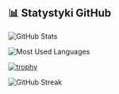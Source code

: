 ## 📊 Statystyki GitHub

![GitHub Stats](https://github-readme-stats.vercel.app/api?username=OhTeaKay&show_icons=true&theme=radical)

![Most Used Languages](https://github-readme-stats.vercel.app/api/top-langs/?username=OhTeaKay&layout=compact&theme=radical)

[![trophy](https://github-profile-trophy.vercel.app/?username=OhTeaKay)](https://github.com/ryo-ma/github-profile-trophy)

![GitHub Streak](https://streak-stats.demolab.com?user=OhTeaKay&theme=radical&hide_border=true)
